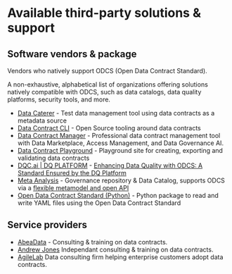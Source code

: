 # Available third-party solutions & support

## Software vendors & package

Vendors who natively support ODCS (Open Data Contract Standard).

A non-exhaustive, alphabetical list of organizations offering solutions natively compatible with ODCS, such as data
catalogs, data quality platforms, security tools, and more.

* [Data Caterer](https://data.catering/latest/docs/guide/data-source/metadata/open-data-contract-standard/) - Test data management tool using data contracts as a metadata source
* [Data Contract CLI](https://cli.datacontract.com) - Open Source tooling around data contracts
* [Data Contract Manager](https://datacontract-manager.com) - Professional data contract management tool with Data Marketplace, Access Management, and Data Governance AI.
* [Data Contract Playground](https://data-catering.github.io/data-contract-playground/) - Playground site for creating, exporting and validating data contracts
* [DQC.ai | DQ PLATFORM](https://www.dqc.ai/dqc-platform) - [Enhancing Data Quality with ODCS: A Standard Ensured by the DQ Platform
  ](https://www.dqc.ai/post/enhancing-data-quality-with-odcs-a-standard-ensured-by-the-dq-platform)
* [Meta Analysis](https://www.meta-analysis.fr/en/home/) - Governance repository & Data Catalog, supports ODCS via a [flexible metamodel and open API](https://www.meta-analysis.fr/en/article-en/open-data-contract-standard-adoption/)
* [Open Data Contract Standard (Python)](https://pypi.org/project/open-data-contract-standard/) - Python package to read and write YAML files using the Open Data Contract Standard

## Service providers

* [AbeaData](https://abeadata.com) - Consulting & training on data contracts.
* [Andrew Jones](https://andrew-jones.com) Independant consulting & training on data contracts.
* [AgileLab](https://www.agilelab.it) Data consulting firm helping enterprise customers adopt data contracts.
